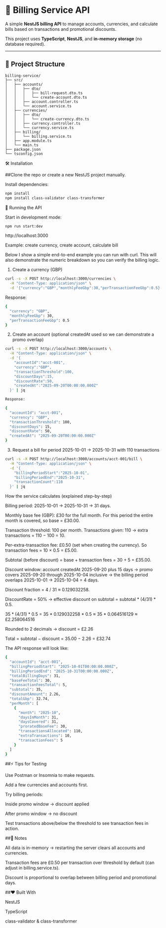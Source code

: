 # 🧾 Billing Service API

A simple **NestJS billing API** to manage accounts, currencies, and calculate bills based on transactions and promotional discounts.

This project uses **TypeScript**, **NestJS**, and **in-memory storage** (no database required).

---

## 📁 Project Structure

```
billing-service/
├── src/
│   ├── accounts/
│   │   ├── dto/
│   │   │   ├── bill-request.dto.ts
│   │   │   └── create-account.dto.ts
│   │   ├── account.controller.ts
│   │   └── account.service.ts
│   ├── currencies/
│   │   ├── dto/
│   │   │   └── create-currency.dto.ts
│   │   ├── currency.controller.ts
│   │   └── currency.service.ts
│   ├── billing/
│   │   └── billing.service.ts
│   ├── app.module.ts
│   └── main.ts
├── package.json
└── tsconfig.json
```

🛠 Installation

##Clone the repo or create a new NestJS project manually.

Install dependencies:
```bash
npm install
npm install class-validator class-transformer
```

🚀 Running the API

Start in development mode:
```bash
npm run start:dev
```
http://localhost:3000

Example: create currency, create account, calculate bill

Below I show a simple end-to-end example you can run with curl. This will also demonstrate the numeric breakdown so you can verify the billing logic.

1) Create a currency (GBP)

```bash
curl -s -X POST http://localhost:3000/currencies \
  -H "Content-Type: application/json" \
  -d '{"currency":"GBP","monthlyFeeGbp":30,"perTransactionFeeGbp":0.5}' | jq
```

Response:
```bash
{
  "currency": "GBP",
  "monthlyFeeGbp": 30,
  "perTransactionFeeGbp": 0.5
}
```
2) Create an account (optional createdAt used so we can demonstrate a promo overlap)
```bash
curl -s -X POST http://localhost:3000/accounts \
  -H "Content-Type: application/json" \
  -d '{
    "accountId":"acct-001",
    "currency":"GBP",
    "transactionThreshold":100,
    "discountDays":15,
    "discountRate":50,
    "createdAt":"2025-09-20T00:00:00.000Z"
  }' | jq

```
```bash
Response:

{
  "accountId": "acct-001",
  "currency": "GBP",
  "transactionThreshold": 100,
  "discountDays": 15,
  "discountRate": 50,
  "createdAt": "2025-09-20T00:00:00.000Z"
}
```
3) Request a bill for period 2025-10-01 → 2025-10-31 with 110 transactions
```bash
curl -s -X POST http://localhost:3000/accounts/acct-001/bill \
  -H "Content-Type: application/json" \
  -d '{
    "billingPeriodStart":"2025-10-01",
    "billingPeriodEnd":"2025-10-31",
    "transactionCount":110
  }' | jq
```
How the service calculates (explained step-by-step)

Billing period: 2025-10-01 → 2025-10-31 → 31 days.

Monthly base fee (GBP): £30 for the full month. For this period the entire month is covered, so base = £30.00.

Transaction threshold: 100 per month. Transactions given: 110 → extra transactions = 110 − 100 = 10.

Per-extra-transaction fee: £0.50 (set when creating the currency). So transaction fees = 10 × 0.5 = £5.00.

Subtotal (before discount) = base + transaction fees = 30 + 5 = £35.00.

Discount window: account createdAt 2025-09-20 plus 15 days → promo covers 2025-09-20 through 2025-10-04 inclusive → the billing period overlaps 2025-10-01 → 2025-10-04 = 4 days.

Discount fraction = 4 / 31 ≈ 0.129032258.

DiscountRate = 50% → effective discount on subtotal = subtotal * (4/31) * 0.5.

35 * (4/31) * 0.5 = 35 * 0.129032258 * 0.5 ≈ 35 * 0.064516129 ≈ £2.258064516

Rounded to 2 decimals → discount = £2.26

Total = subtotal − discount = 35.00 − 2.26 = £32.74

The API response will look like:
```bash
{
  "accountId": "acct-001",
  "billingPeriodStart": "2025-10-01T00:00:00.000Z",
  "billingPeriodEnd": "2025-10-31T00:00:00.000Z",
  "totalBillingDays": 31,
  "baseFeeTotal": 30,
  "transactionFeesTotal": 5,
  "subtotal": 35,
  "discountAmount": 2.26,
  "totalGbp": 32.74,
  "perMonth": [
    {
      "month": "2025-10",
      "daysInMonth": 31,
      "daysCovered": 31,
      "proratedBaseFee": 30,
      "transactionsAllocated": 110,
      "extraTransactions": 10,
      "transactionFees": 5
    }
  ]
}

```


##⚡ Tips for Testing

Use Postman or Insomnia to make requests.

Add a few currencies and accounts first.

Try billing periods:

Inside promo window → discount applied

After promo window → no discount

Test transactions above/below the threshold to see transaction fees in action.

##📌 Notes

All data is in-memory → restarting the server clears all accounts and currencies.

Transaction fees are £0.50 per transaction over threshold by default (can adjust in billing.service.ts).

Discount is proportional to overlap between billing period and promotional days.

##❤️ Built With

NestJS

TypeScript

class-validator & class-transformer